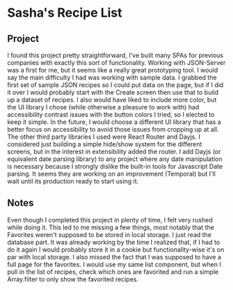 # Sasha's Recipe List

## Project
I found this project pretty straightforward, I've built many SPAs for previous companies with exactly this sort of functionality.  Working with JSON-Server was a first for me, but it seems like a really great prototyping tool.  I would say the main difficulty I had was working with sample data.  I grabbed the first set of sample JSON recipes so I could put data on the page, but if I did it over I would probably start with the Create screen then use that to build up a dataset of recipes.  I also would have liked to include more color, but the UI library I chose (while otherwise a pleasure to work with) had accessibility contrast issues with the button colors I tried, so I elected to keep it simple.  In the future, I would choose a different UI library that has a better focus on accessibility to avoid those issues from cropping up at all.  The other third party libraries I used were React Router and Dayjs.  I considered just building a simple hide/show system for the different screens, but in the interest in extensibility added the router.  I add Dayjs (or equivalent date parsing library) to any project where any date manipulation is necessary because I strongly dislike the built-in tools for Javascript Date parsing.  It seems they are working on an improvement (Temporal) but I'll wait until its production ready to start using it.  

## Notes
Even though I completed this project in plenty of time, I felt very rushed while doing it.  This led to me missing a few things, most notably that the Favorites weren't supposed to be stored in local storage.  I just read the database part.  It was already working by the time I realized that, if I had to do it again I would probably store it in a cookie but functionality-wise it's on par with local storage.  I also missed the fact that I was supposed to have a full page for the favorites.  I would use my same list component, but when I pull in the list of recipes, check which ones are favorited and run a simple Array.filter to only show the favorited recipes.